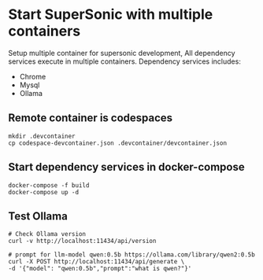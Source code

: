 # Start SuperSonic with multiple containers
Setup multiple container for supersonic development, All dependency services execute in multiple containers. Dependency services includes: 
- Chrome
- Mysql
- Ollama

## Remote container is codespaces 
```
mkdir .devcontainer
cp codespace-devcontainer.json .devcontainer/devcontainer.json
```
## Start dependency services in docker-compose
```
docker-compose -f build
docker-compose up -d
```

## Test Ollama
```
# Check Ollama version
curl -v http://localhost:11434/api/version

# prompt for llm-model qwen:0.5b https://ollama.com/library/qwen2:0.5b
curl -X POST http://localhost:11434/api/generate \
-d '{"model": "qwen:0.5b","prompt":"what is qwen?"}'
```
